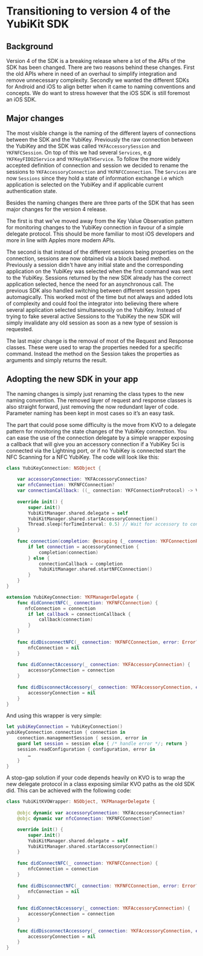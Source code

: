 # Transitioning to version 4 of the YubiKit SDK

## **Background**

Version 4 of the SDK is a breaking release where a lot of the APIs of the SDK has been changed. There are two reasons behind these changes. First the old APIs where in need of an overhaul to simplify integration and remove unnecessary complexity. Secondly we wanted the different SDKs for Android and iOS to align better when it came to naming conventions and concepts. We do want to stress however that the iOS SDK is still foremost an iOS SDK.

## **Major changes**

The most visible change is the naming of the different layers of connections between the SDK and the YubiKey. Previously the raw connection between the YubiKey and the SDK was called `YKFAccessorySession` and `YKFNFCSession`. On top of this we had several `Services`, e.g `YKFKeyFIDO2Service` and `YKFKeyOATHService`. To follow the more widely accepted definition of connection and session we decided to rename the sessions to `YKFAccessoryConnection` and `YKFNFCConnection`. The `Services` are now `Sessions` since they hold a state of information exchange i.e which application is selected on the YubiKey and if applicable current authentication state.

Besides the naming changes there are three parts of the SDK that has seen major changes for the version 4 release.

The first is that we've moved away from the Key Value Observation pattern for monitoring changes to the YubiKey connection in favour of a simple delegate protocol. This should be more familiar to most iOS developers and more in line with Apples more modern APIs.

The second is that instead of the different sessions being properties on the connection, sessions are now obtained via a block based method. Previously a session didn't have any initial state and the corresponding application on the YubiKey was selected when the first command was sent to the YubiKey. Sessions returned by the new SDK already has the correct application selected, hence the need for an asynchronous call. The previous SDK also handled switching between different session types automagically. This worked most of the time but not always and added lots of complexity and could fool the integrator into believing there where several application selected simultaneously on the YubiKey. Instead of trying to fake several active Sessions to the YubiKey the new SDK will simply invalidate any old session as soon as a new type of session is requested.

The last major change is the removal of most of the Request and Response classes. These were used to wrap the properties needed for a specific command. Instead the method on the Session takes the properties as arguments and simply returns the result.

## **Adopting the new SDK in your app**

The naming changes is simply just renaming the class types to the new naming convention. The removed layer of request and response classes is also straight forward, just removing the now redundant layer of code. Parameter naming has been kept in most cases so it’s an easy task.

The part that could pose some difficulty is the move from KVO to a delegate pattern for monitoring the state changes of the YubiKey connection. You can ease the use of the connection delegate by a simple wrapper exposing a callback that will give you an accessory connection if a YubiKey 5ci is connected via the Lightning port, or if no YubiKey is connected start the NFC Scanning for a NFC YubiKey. The code will look like this:

```swift
class YubiKeyConnection: NSObject {
    
    var accessoryConnection: YKFAccessoryConnection?
    var nfcConnection: YKFNFCConnection?
    var connectionCallback: ((_ connection: YKFConnectionProtocol) -> Void)?
    
    override init() {
        super.init()
        YubiKitManager.shared.delegate = self
        YubiKitManager.shared.startAccessoryConnection()
        Thread.sleep(forTimeInterval: 0.5) // Wait for accessory to connect
    }
    
    func connection(completion: @escaping (_ connection: YKFConnectionProtocol) -> Void) {
        if let connection = accessoryConnection {
            completion(connection)
        } else {
            connectionCallback = completion
            YubiKitManager.shared.startNFCConnection()
        }
    }
}

extension YubiKeyConnection: YKFManagerDelegate {
    func didConnectNFC(_ connection: YKFNFCConnection) {
       nfcConnection = connection
        if let callback = connectionCallback {
            callback(connection)
        }
    }
    
    func didDisconnectNFC(_ connection: YKFNFCConnection, error: Error?) {
        nfcConnection = nil
    }
    
    func didConnectAccessory(_ connection: YKFAccessoryConnection) {
        accessoryConnection = connection
    }
    
    func didDisconnectAccessory(_ connection: YKFAccessoryConnection, error: Error?) {
        accessoryConnection = nil
    }
}
```

And using this wrapper is very simple:

```swift
let yubiKeyConnection = YubiKeyConnection()
yubiKeyConnection.connection { connection in
    connection.managementSession { session, error in
    guard let session = session else { /* handle error */; return }
    session.readConfiguration { configuration, error in
        …
    }
}
```

A stop-gap solution if your code depends heavily on KVO is to wrap the new delegate protocol in a class exposing similar KVO paths as the old SDK did. This can be achieved with the following code:

```swift
class YubiKitKVOWrapper: NSObject, YKFManagerDelegate {
    
    @objc dynamic var accessoryConnection: YKFAccessoryConnection?
    @objc dynamic var nfcConnection: YKFNFCConnection?

    override init() {
        super.init()
        YubiKitManager.shared.delegate = self
        YubiKitManager.shared.startAccessoryConnection()
    }
    
    func didConnectNFC(_ connection: YKFNFCConnection) {
        nfcConnection = connection
    }
    
    func didDisconnectNFC(_ connection: YKFNFCConnection, error: Error?) {
        nfcConnection = nil
    }
    
    func didConnectAccessory(_ connection: YKFAccessoryConnection) {
        accessoryConnection = connection
    }
    
    func didDisconnectAccessory(_ connection: YKFAccessoryConnection, error: Error?) {
        accessoryConnection = nil
    }
}
```
